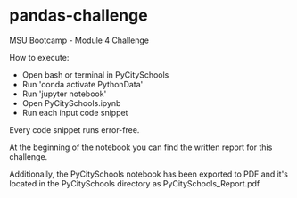# pandas-challenge
MSU Bootcamp - Module 4 Challenge

How to execute:

* Open bash or terminal in PyCitySchools
* Run 'conda activate PythonData'
* Run 'jupyter notebook'
* Open PyCitySchools.ipynb
* Run each input code snippet

Every code snippet runs error-free.

At the beginning of the notebook you can find the written report for this challenge.

Additionally, the PyCitySchools notebook has been exported to PDF and it's located in the PyCitySchools directory as PyCitySchools_Report.pdf